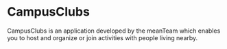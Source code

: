 # CampusClubs
CampusClubs is an application developed by the meanTeam which enables you to host and organize or join activities with people living nearby.
